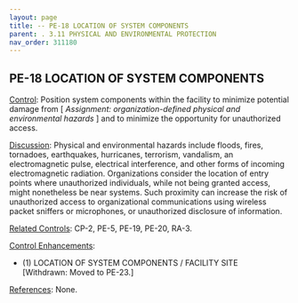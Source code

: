 ```yaml
---
layout: page
title: -- PE-18 LOCATION OF SYSTEM COMPONENTS 
parent: . 3.11 PHYSICAL AND ENVIRONMENTAL PROTECTION 
nav_order: 311180 
---
```


## PE-18 LOCATION OF SYSTEM COMPONENTS

<ins>Control</ins>: Position system components within the facility to minimize potential damage from [ _Assignment: organization-defined physical and environmental hazards_ ] and to minimize the opportunity for unauthorized access.

<ins>Discussion</ins>: Physical and environmental hazards include floods, fires, tornadoes, earthquakes, hurricanes, terrorism, vandalism, an electromagnetic pulse, electrical interference, and other forms of incoming electromagnetic radiation. Organizations consider the location of entry points where unauthorized individuals, while not being granted access, might nonetheless be near systems. Such proximity can increase the risk of unauthorized access to organizational communications using wireless packet sniffers or microphones, or unauthorized disclosure of information.

<ins>Related Controls</ins>: CP-2, PE-5, PE-19, PE-20, RA-3.

<ins>Control Enhancements</ins>:
   
* (1) LOCATION OF SYSTEM COMPONENTS / FACILITY SITE<br>
[Withdrawn: Moved to PE-23.]

<ins>References</ins>: None.
